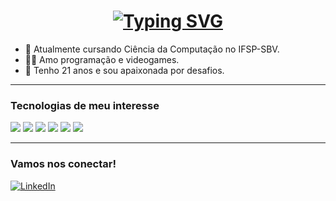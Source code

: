 <h1 align="center">
  <a href="https://git.io/typing-svg">
    <img src="https://readme-typing-svg.demolab.com?font=Fira+Code&pause=150&color=F7ACCF&width=435&lines=Ol%C3%A1!+%F0%9F%91%8B;Meu+nome+%C3%A9+Fernanda+%F0%9F%8C%B8" alt="Typing SVG" /></a>
  </a>
</h1>

- 🌱 Atualmente cursando Ciência da Computação no IFSP-SBV.
- 👩‍💻 Amo programação e videogames.
- 🌷 Tenho 21 anos e sou apaixonada por desafios.

---

### Tecnologias de meu interesse

<p align="left">
<img src="https://img.shields.io/badge/Debian-D70A53?style=for-the-badge&logo=debian&logoColor=white"/>
<img src="https://img.shields.io/badge/c-%2300599C.svg?style=for-the-badge&logo=c&logoColor=white)"/>
<img src="https://img.shields.io/badge/java-%23ED8B00.svg?style=for-the-badge&logo=openjdk&logoColor=white"/>
<img src="https://img.shields.io/badge/-Julia-9558B2?style=for-the-badge&logo=julia&logoColor=white"/>
<img src="https://img.shields.io/badge/php-%23777BB4.svg?style=for-the-badge&logo=php&logoColor=white"/>
<img src="https://img.shields.io/badge/python-3670A0?style=for-the-badge&logo=python&logoColor=ffdd54"/>

---

### Vamos nos conectar!

[![LinkedIn](https://img.shields.io/badge/LinkedIn-blue?style=for-the-badge&logo=linkedin)](https://www.linkedin.com/in/fernandamartsilva/)

